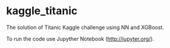 # kaggle_titanic
The solution of Titanic Kaggle challenge using NN and XGBoost.

To run the code use Jupyther Notebook (http://jupyter.org/).
